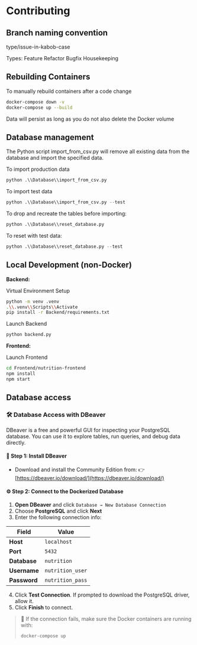 # Contributing

## Branch naming convention
type/issue-in-kabob-case

Types:
  Feature
  Refactor
  Bugfix
  Housekeeping

## Rebuilding Containers

To manually rebuild containers after a code change

```bash
docker-compose down -v
docker-compose up --build
```

Data will persist as long as you do not also delete the Docker volume

## Database management

The Python script import_from_csv.py will remove all existing data from the database and import the specified data.

To import production data

```python
python .\\Database\\import_from_csv.py
```

To import test data

```python
python .\\Database\\import_from_csv.py --test
```

To drop and recreate the tables before importing:

```python
python .\\Database\\reset_database.py
```

To reset with test data:

```python
python .\\Database\\reset_database.py --test
```

## Local Development (non-Docker)

**Backend:**

Virtual Environment Setup
```bash
python -m venv .venv
.\\.venv\\Scripts\\Activate
pip install -r Backend/requirements.txt
```

Launch Backend
```bash
python backend.py
```

**Frontend:**

Launch Frontend
```bash
cd Frontend/nutrition-frontend
npm install
npm start
```

## Database access

### 🛠️ Database Access with DBeaver

DBeaver is a free and powerful GUI for inspecting your PostgreSQL database. You can use it to explore tables, run queries, and debug data directly.

#### 🔽 Step 1: Install DBeaver

* Download and install the Community Edition from:
  👉 [https://dbeaver.io/download/](https://dbeaver.io/download/)

#### ⚙️ Step 2: Connect to the Dockerized Database

1. **Open DBeaver** and click `Database → New Database Connection`
2. Choose **PostgreSQL** and click **Next**
3. Enter the following connection info:

| Field        | Value            |
| ------------ | ---------------- |
| **Host**     | `localhost`      |
| **Port**     | `5432`           |
| **Database** | `nutrition`      |
| **Username** | `nutrition_user` |
| **Password** | `nutrition_pass` |

4. Click **Test Connection**.
   If prompted to download the PostgreSQL driver, allow it.
5. Click **Finish** to connect.

> 📝 If the connection fails, make sure the Docker containers are running with:
>
> ```bash
> docker-compose up
> ```

